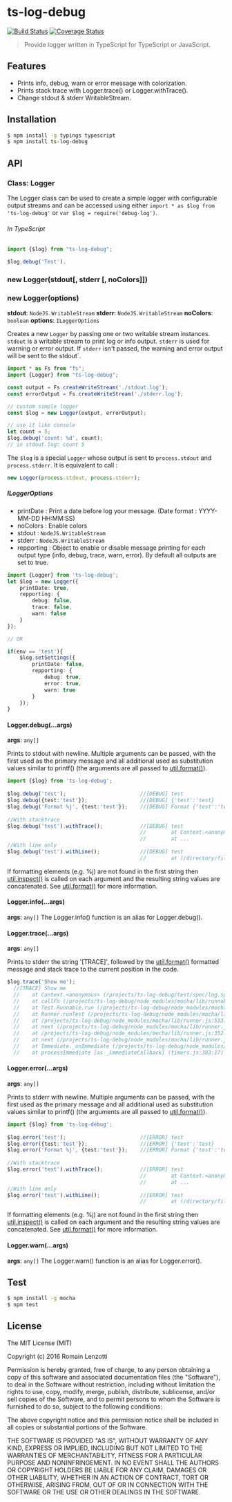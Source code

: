 # ts-log-debug 

[![Build Status](https://travis-ci.org/Romakita/ts-log-debug.svg?branch=master)](https://travis-ci.org/Romakita/ts-log-debug)
[![Coverage Status](https://coveralls.io/repos/github/Romakita/ts-log-debug/badge.svg?branch=master)](https://coveralls.io/github/Romakita/ts-log-debug?branch=master)

> Provide logger written in TypeScript for TypeScript or JavaScript.

## Features

 * Prints info, debug, warn or error message with colorization.
 * Prints stack trace with Logger.trace() or Logger.withTrace().
 * Change stdout & stderr WritableStream.

## Installation
```bash
$ npm install -g typings typescript
$ npm install ts-log-debug
```

## API
### Class: Logger

The Logger class can be used to create a simple logger with configurable output streams and can be accessed using either `import * as $log from 'ts-log-debug'` or `var $log = require('debug-log')`.

###### In TypeScript
``` typescript
import {$log} from "ts-log-debug";

$log.debug('Test').
```

### new Logger(stdout[, stderr [, noColors]])
### new Logger(options)
**stdout**: `NodeJS.WritableStream`
**stderr**: `NodeJS.WritableStream`
**noColors**: `boolean`
**options**: `ILoggerOptions`

Creates a new `Logger` by passing one or two writable stream instances. `stdout` is a writable stream to print log or info output. `stderr` is used for warning or error output. If `stderr` isn't passed, the warning and error output will be sent to the stdout`.

``` typescript
import * as Fs from "fs";
import {Logger} from "ts-log-debug";

const output = Fs.createWriteStream('./stdout.log');
const errorOutput = Fs.createWriteStream('./stderr.log');

// custom simple logger
const $log = new Logger(output, errorOutput);

// use it like console
let count = 5;
$log.debug('count: %d', count);
// in stdout.log: count 5
```

The `$log` is a special `Logger` whose output is sent to `process.stdout` and `process.stderr`. It is equivalent to call :

```typescript
new Logger(process.stdout, process.stderr);
```

##### ILoggerOptions

* printDate : Print a date before log your message. (Date format : YYYY-MM-DD HH:MM:SS)
* noColors : Enable colors
* stdout : `NodeJS.WritableStream`
* stderr : `NodeJS.WritableStream`
* repporting : Object to enable or disable message printing for each output type (info, debug, trace, warn, error). By default all outputs are set to true. 

``` typescript
import {Logger} from 'ts-log-debug';
let $log = new Logger({
    printDate: true,
    repporting: {
        debug: false,
        trace: false,
        warn: false
    }
});

// OR

if(env == 'test'){
    $log.setSettings({
        printDate: false,
        repporting: {
            debug: true,
            error: true,
            warn: true
        }
    });
}

```

#### Logger.debug(...args)
**args**: `any[]`

Prints to stdout with newline. Multiple arguments can be passed, with the first used as the primary message and all additional used as substitution values similar to printf() (the arguments are all passed to [util.format()](https://nodejs.org/api/util.html#util_util_format_format)). 

``` typescript
import {$log} from 'ts-log-debug';
   
$log.debug('test');                        //[DEBUG] test
$log.debug({test:'test'});                 //[DEBUG] {'test':'test}
$log.debug('Format %j', {test:'test'});    //[DEBUG] Format {'test':'test}
   
//With stacktrace
$log.debug('test').withTrace();            //[DEBUG] test
                                           //        at Context.<anonymous> (/directory/file.ts:80:10)
                                           //        at ...
//With line only
$log.debug('test').withLine();             //[DEBUG] test
                                           //        at (/directory/file.ts:80:10)
```   

If formatting elements (e.g. %j) are not found in the first string then [util.inspect()](https://nodejs.org/api/util.html#util_util_inspect_inspect) is called on each argument and the resulting string values are concatenated. See [util.format()](https://nodejs.org/api/util.html#util_util_format_format) for more information. 

#### Logger.info(...args)
**args**: `any[]`
The Logger.info() function is an alias for Logger.debug(). 


#### Logger.trace(...args)
**args**: `any[]`

Prints to stderr the string '[TRACE]', followed by the [util.format()](https://nodejs.org/api/util.html#util_util_format_format) formatted message and stack trace to the current position in the code.

``` typescript
$log.trace('Show me');
  //[TRACE] Show me
  //    at Context.<anonymous> (/projects/ts-log-debug/test/spec/log.spec.ts:251:45)
  //    at callFn (/projects/ts-log-debug/node_modules/mocha/lib/runnable.js:315:21)
  //    at Test.Runnable.run (/projects/ts-log-debug/node_modules/mocha/lib/runnable.js:308:7)
  //    at Runner.runTest (/projects/ts-log-debug/node_modules/mocha/lib/runner.js:422:10)
  //    at /projects/ts-log-debug/node_modules/mocha/lib/runner.js:533:12
  //    at next (/projects/ts-log-debug/node_modules/mocha/lib/runner.js:342:14)
  //    at /projects/ts-log-debug/node_modules/mocha/lib/runner.js:352:7
  //    at next (/projects/ts-log-debug/node_modules/mocha/lib/runner.js:284:14)
  //    at Immediate._onImmediate (/projects/ts-log-debug/node_modules/mocha/lib/runner.js:320:5)
  //    at processImmediate [as _immediateCallback] (timers.js:383:17)
```


#### Logger.error(...args)
**args**: `any[]`

Prints to stderr with newline. Multiple arguments can be passed, with the first used as the primary message and all additional used as substitution values similar to printf() (the arguments are all passed to [util.format()](https://nodejs.org/api/util.html#util_util_format_format)). 

``` typescript
import {$log} from 'ts-log-debug';
   
$log.error('test');                        //[ERROR] test
$log.error({test:'test'});                 //[ERROR] {'test':'test}
$log.error('Format %j', {test:'test'});    //[ERROR] Format {'test':'test}
   
//With stacktrace
$log.error('test').withTrace();            //[ERROR] test
                                           //        at Context.<anonymous> (/directory/file.ts:80:10)
                                           //        at ...
//With line only
$log.error('test').withLine();             //[ERROR] test
                                           //        at (/directory/file.ts:80:10)
```   

If formatting elements (e.g. %j) are not found in the first string then [util.inspect()](https://nodejs.org/api/util.html#util_util_inspect_inspect) is called on each argument and the resulting string values are concatenated. See [util.format()](https://nodejs.org/api/util.html#util_util_format_format) for more information. 

#### Logger.warn(...args)
**args**: `any[]`
The Logger.warn() function is an alias for Logger.error(). 

## Test

```bash 
$ npm install -g mocha
$ npm test
```

## License

The MIT License (MIT)

Copyright (c) 2016 Romain Lenzotti

Permission is hereby granted, free of charge, to any person obtaining a copy of this software and associated documentation files (the "Software"), to deal in the Software without restriction, including without limitation the rights to use, copy, modify, merge, publish, distribute, sublicense, and/or sell copies of the Software, and to permit persons to whom the Software is furnished to do so, subject to the following conditions:

The above copyright notice and this permission notice shall be included in all copies or substantial portions of the Software.

THE SOFTWARE IS PROVIDED "AS IS", WITHOUT WARRANTY OF ANY KIND, EXPRESS OR IMPLIED, INCLUDING BUT NOT LIMITED TO THE WARRANTIES OF MERCHANTABILITY, FITNESS FOR A PARTICULAR PURPOSE AND NONINFRINGEMENT. IN NO EVENT SHALL THE AUTHORS OR COPYRIGHT HOLDERS BE LIABLE FOR ANY CLAIM, DAMAGES OR OTHER LIABILITY, WHETHER IN AN ACTION OF CONTRACT, TORT OR OTHERWISE, ARISING FROM, OUT OF OR IN CONNECTION WITH THE SOFTWARE OR THE USE OR OTHER DEALINGS IN THE SOFTWARE.

[travis]: https://travis-ci.org/